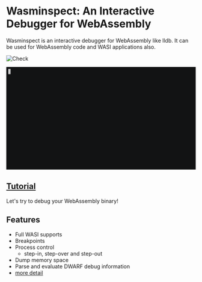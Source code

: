 # Wasminspect: An Interactive Debugger for WebAssembly

Wasminspect is an interactive debugger for WebAssembly like lldb. It can be used for WebAssembly code and WASI applications also.

![Check](https://github.com/kateinoigakukun/wasminspect/workflows/Check/badge.svg)

![demo](./assets/demo.gif)

## [Tutorial](./docs/tutorial.md)

Let's try to debug your WebAssembly binary!

## Features

- Full WASI supports
- Breakpoints
- Process control
  - step-in, step-over and step-out
- Dump memory space
- Parse and evaluate DWARF debug information
- [more detail](./docs/tutorial.md)

